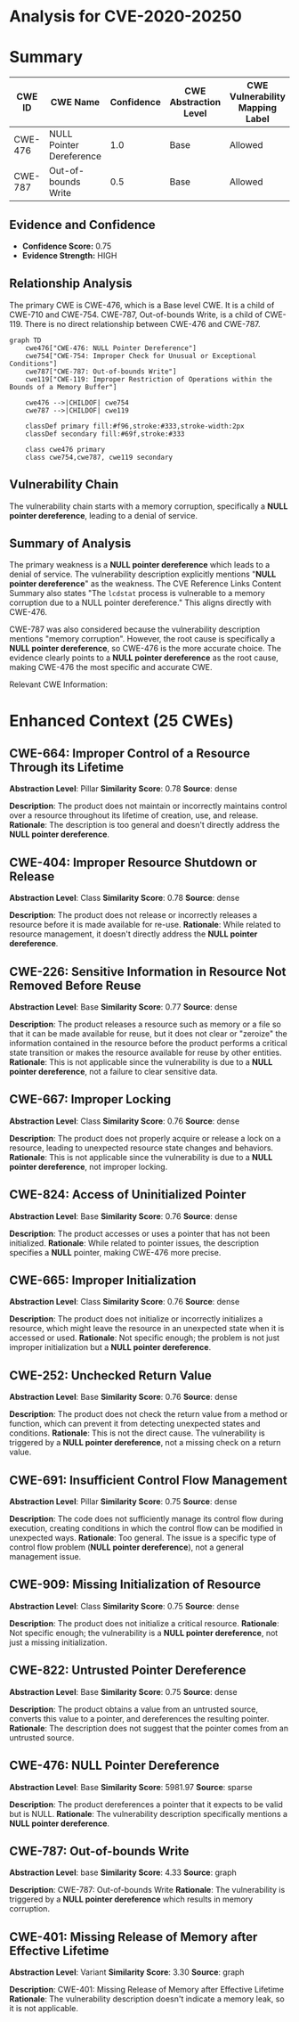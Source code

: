 # Analysis for CVE-2020-20250

# Summary
| CWE ID | CWE Name | Confidence | CWE Abstraction Level | CWE Vulnerability Mapping Label | CWE-Vulnerability Mapping Notes |
|---|---|---|---|---|---|
| CWE-476 | NULL Pointer Dereference | 1.0 | Base | Allowed | Primary CWE |
| CWE-787 | Out-of-bounds Write | 0.5 | Base | Allowed | Secondary Candidate |

## Evidence and Confidence

*   **Confidence Score:** 0.75
*   **Evidence Strength:** HIGH

## Relationship Analysis
The primary CWE is CWE-476, which is a Base level CWE. It is a child of CWE-710 and CWE-754. CWE-787, Out-of-bounds Write, is a child of CWE-119. There is no direct relationship between CWE-476 and CWE-787.

```mermaid
graph TD
    cwe476["CWE-476: NULL Pointer Dereference"]
    cwe754["CWE-754: Improper Check for Unusual or Exceptional Conditions"]
    cwe787["CWE-787: Out-of-bounds Write"]
    cwe119["CWE-119: Improper Restriction of Operations within the Bounds of a Memory Buffer"]
    
    cwe476 -->|CHILDOF| cwe754
    cwe787 -->|CHILDOF| cwe119
    
    classDef primary fill:#f96,stroke:#333,stroke-width:2px
    classDef secondary fill:#69f,stroke:#333
    
    class cwe476 primary
    class cwe754,cwe787, cwe119 secondary
```

## Vulnerability Chain
The vulnerability chain starts with a memory corruption, specifically a **NULL pointer dereference**, leading to a denial of service.

## Summary of Analysis
The primary weakness is a **NULL pointer dereference** which leads to a denial of service. The vulnerability description explicitly mentions "**NULL pointer dereference**" as the weakness. The CVE Reference Links Content Summary also states "The `lcdstat` process is vulnerable to a memory corruption due to a NULL pointer dereference." This aligns directly with CWE-476.

CWE-787 was also considered because the vulnerability description mentions "memory corruption". However, the root cause is specifically a **NULL pointer dereference**, so CWE-476 is the more accurate choice. The evidence clearly points to a **NULL pointer dereference** as the root cause, making CWE-476 the most specific and accurate CWE.

Relevant CWE Information:

# Enhanced Context (25 CWEs)

## CWE-664: Improper Control of a Resource Through its Lifetime
**Abstraction Level**: Pillar
**Similarity Score**: 0.78
**Source**: dense

**Description**:
The product does not maintain or incorrectly maintains control over a resource throughout its lifetime of creation, use, and release.
**Rationale**: The description is too general and doesn't directly address the **NULL pointer dereference**.

## CWE-404: Improper Resource Shutdown or Release
**Abstraction Level**: Class
**Similarity Score**: 0.78
**Source**: dense

**Description**:
The product does not release or incorrectly releases a resource before it is made available for re-use.
**Rationale**: While related to resource management, it doesn't directly address the **NULL pointer dereference**.

## CWE-226: Sensitive Information in Resource Not Removed Before Reuse
**Abstraction Level**: Base
**Similarity Score**: 0.77
**Source**: dense

**Description**:
The product releases a resource such as memory or a file so that it can be made available for reuse, but it does not clear or "zeroize" the information contained in the resource before the product performs a critical state transition or makes the resource available for reuse by other entities.
**Rationale**: This is not applicable since the vulnerability is due to a **NULL pointer dereference**, not a failure to clear sensitive data.

## CWE-667: Improper Locking
**Abstraction Level**: Class
**Similarity Score**: 0.76
**Source**: dense

**Description**:
The product does not properly acquire or release a lock on a resource, leading to unexpected resource state changes and behaviors.
**Rationale**: This is not applicable since the vulnerability is due to a **NULL pointer dereference**, not improper locking.

## CWE-824: Access of Uninitialized Pointer
**Abstraction Level**: Base
**Similarity Score**: 0.76
**Source**: dense

**Description**:
The product accesses or uses a pointer that has not been initialized.
**Rationale**: While related to pointer issues, the description specifies a **NULL** pointer, making CWE-476 more precise.

## CWE-665: Improper Initialization
**Abstraction Level**: Class
**Similarity Score**: 0.76
**Source**: dense

**Description**:
The product does not initialize or incorrectly initializes a resource, which might leave the resource in an unexpected state when it is accessed or used.
**Rationale**: Not specific enough; the problem is not just improper initialization but a **NULL pointer dereference**.

## CWE-252: Unchecked Return Value
**Abstraction Level**: Base
**Similarity Score**: 0.76
**Source**: dense

**Description**:
The product does not check the return value from a method or function, which can prevent it from detecting unexpected states and conditions.
**Rationale**: This is not the direct cause. The vulnerability is triggered by a **NULL pointer dereference**, not a missing check on a return value.

## CWE-691: Insufficient Control Flow Management
**Abstraction Level**: Pillar
**Similarity Score**: 0.75
**Source**: dense

**Description**:
The code does not sufficiently manage its control flow during execution, creating conditions in which the control flow can be modified in unexpected ways.
**Rationale**: Too general. The issue is a specific type of control flow problem (**NULL pointer dereference**), not a general management issue.

## CWE-909: Missing Initialization of Resource
**Abstraction Level**: Class
**Similarity Score**: 0.75
**Source**: dense

**Description**:
The product does not initialize a critical resource.
**Rationale**: Not specific enough; the vulnerability is a **NULL pointer dereference**, not just a missing initialization.

## CWE-822: Untrusted Pointer Dereference
**Abstraction Level**: Base
**Similarity Score**: 0.75
**Source**: dense

**Description**:
The product obtains a value from an untrusted source, converts this value to a pointer, and dereferences the resulting pointer.
**Rationale**: The description does not suggest that the pointer comes from an untrusted source.

## CWE-476: NULL Pointer Dereference
**Abstraction Level**: Base
**Similarity Score**: 5981.97
**Source**: sparse

**Description**:
The product dereferences a pointer that it expects to be valid but is NULL.
**Rationale**: The vulnerability description specifically mentions a **NULL pointer dereference**.

## CWE-787: Out-of-bounds Write
**Abstraction Level**: base
**Similarity Score**: 4.33
**Source**: graph

**Description**:
CWE-787: Out-of-bounds Write
**Rationale**: The vulnerability is triggered by a **NULL pointer dereference** which results in memory corruption.

## CWE-401: Missing Release of Memory after Effective Lifetime
**Abstraction Level**: Variant
**Similarity Score**: 3.30
**Source**: graph

**Description**:
CWE-401: Missing Release of Memory after Effective Lifetime
**Rationale**: The vulnerability description doesn't indicate a memory leak, so it is not applicable.